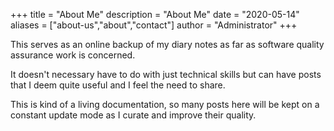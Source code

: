 +++
title = "About Me"
description = "About Me"
date = "2020-05-14"
aliases = ["about-us","about","contact"]
author = "Administrator"
+++


This serves as an online backup of my diary notes as far as software quality assurance work is concerned.

It doesn't necessary have to do with just technical skills but can have posts that I deem quite useful and I feel the need to share.

This is kind of a living documentation, so many posts here will be kept on a constant update mode as I curate and improve their quality.

